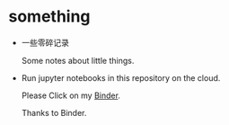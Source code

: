 # something

  
  - 一些零碎记录
 
    Some notes about little things. 

  
  - Run jupyter notebooks in this repository on the cloud. 
    
    Please Click on my [Binder](https://mybinder.org/v2/gh/sdews/something/master). 
    
    Thanks to Binder.
